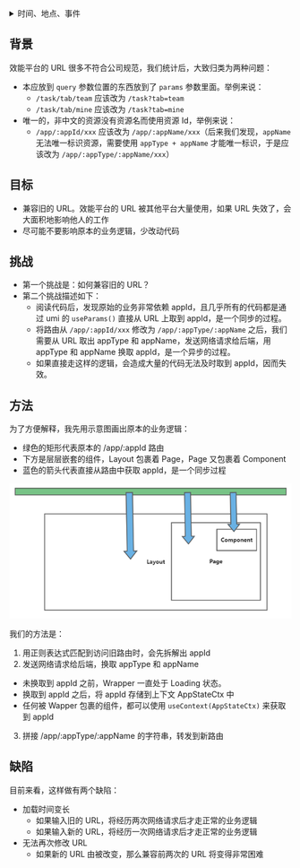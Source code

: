 <details>
  <summary>时间、地点、事件</summary>

- 2022 年
- 知乎/智者四海(北京)技术有限公司
- 实习，改造中后台项目
</details>

## 背景

效能平台的 URL 很多不符合公司规范，我们统计后，大致归类为两种问题：

- 本应放到 `query` 参数位置的东西放到了 `params` 参数里面。举例来说：
  - `/task/tab/team` 应该改为 `/task?tab=team`
  - `/task/tab/mine` 应该改为 `/task?tab=mine`
- 唯一的，非中文的资源没有资源名而使用资源 Id，举例来说：
  - `/app/:appId/xxx` 应该改为 `/app/:appName/xxx`（后来我们发现，`appName` 无法唯一标识资源，需要使用 `appType + appName` 才能唯一标识，于是应该改为 `/app/:appType/:appName/xxx`）

## 目标

- 兼容旧的 URL。效能平台的 URL 被其他平台大量使用，如果 URL 失效了，会大面积地影响他人的工作
- 尽可能不要影响原本的业务逻辑，少改动代码

## 挑战

- 第一个挑战是：如何兼容旧的 URL？
- 第二个挑战描述如下：
  - 阅读代码后，发现原始的业务非常依赖 appId，且几乎所有的代码都是通过 umi 的 `useParams()` 直接从 URL 上取到 appId，是一个同步的过程。
  - 将路由从 `/app/:appId/xxx` 修改为 `/app/:appType/:appName` 之后，我们需要从 URL 取出 appType 和 appName，发送网络请求给后端，用 appType 和 appName 换取 appId，是一个异步的过程。
  - 如果直接走这样的逻辑，会造成大量的代码无法及时取到 appId，因而失效。

## 方法

为了方便解释，我先用示意图画出原本的业务逻辑：

- 绿色的矩形代表原本的 /app/:appId 路由
- 下方是层层嵌套的组件，Layout 包裹着 Page，Page 又包裹着 Component
- 蓝色的箭头代表直接从路由中获取 appId，是一个同步过程

![](./assets/redirect-old-url-to-new-url1.png)

我们的方法是：

1. 用正则表达式匹配到访问旧路由时，会先拆解出 appId
2. 发送网络请求给后端，换取 appType 和 appName
  - 未换取到 appId 之前，Wrapper 一直处于 Loading 状态。
  - 换取到 appId 之后，将 appId 存储到上下文 AppStateCtx 中
  - 任何被 Wapper 包裹的组件，都可以使用 `useContext(AppStateCtx)` 来获取到 appId
3. 拼接 /app/:appType/:appName 的字符串，转发到新路由

## 缺陷

目前来看，这样做有两个缺陷：

- 加载时间变长
  - 如果输入旧的 URL，将经历两次网络请求后才走正常的业务逻辑
  - 如果输入新的 URL，将经历一次网络请求后才走正常的业务逻辑
- 无法再次修改 URL
  - 如果新的 URL 由被改变，那么兼容前两次的 URL 将变得非常困难

<script
  src="https://utteranc.es/client.js"
  repo="lijunlin2022/blog-issues"
  issue-term="business-redirect-old-url-to-new-url"
  theme="github-light"
  crossorigin="anonymous"
  async
>
</script>
